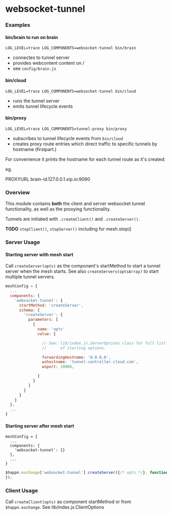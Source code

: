
# websocket-tunnel


### Examples

#### bin/brain to run on brain

`LOG_LEVEL=trace LOG_COMPONENTS=websocket-tunnel bin/brain`

* connectes to tunnel server
* provides webcontent content on /
* see `config/brain.js`


#### bin/cloud

`LOG_LEVEL=trace LOG_COMPONENTS=websocket-tunnel bin/cloud`

* runs the tunnel server
* emits tunnel lifecycle events

#### bin/proxy

`LOG_LEVEL=trace LOG_COMPONENTS=tunnel-proxy bin/proxy`

* subscribes to tunnel lifecycle events from `bin/cloud`
* creates proxy route entries which direct traffic to specific tunnels by hostname (firstpart.)

For convenience it prints the hostname for each tunnel route as it's created:

eg.

PROXYURL brain-id.127.0.0.1.xip.io:9090



### Overview

This module contains __both__ the client and server websocket tunnel functionality, as well as the proxying functionality.

Tunnels are initiated with `.createClient()` and `.createServer()`.


__TODO__ `stopClient()`, `stopServer()` including for mesh.stop()


### Server Usage

#### Starting server with mesh start

Call `createServer(opts)` as the component's startMethod to start a tunnel server when the mesh starts.
See also `createServers(optsArray)` to start multiple tunnel servers.

```javascript
meshConfig = {
  ...
  components: {
    'websocket-tunnel': {
      startMethod: 'createServer',
      schema: {
        'createServer': {
          parameters: [
            {
              name: 'opts'
              value: {

                // See: lib/index.js.ServerOptions class for full list 
                //      of starting options.

                forwardingHostname: '0.0.0.0',
                wshostname: 'tunnel-controller.cloud.com',
                wsport: 10000,

              } 
            }
          ]
        }
      }
    }
  },
  ...
}
```

#### Starting server after mesh start

```javascripts
meshConfig = {
  ...
  components: {
    'websocket-tunnel': {}
  },
  ...
}
```
```javascript
$happn.exchange['websocket-tunnel'].createServer({/* opts */}, function(e, server) {
});
```

### Client Usage

Call `createClient(opts)` as component startMethod or from `$happn.exchange`. See lib/index.js.ClientOptions


